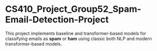 # CS410_Project_Group52_Spam-Email-Detection-Project
This project implements baseline and transformer-based models for classifying emails as **spam** or **ham** using classic both NLP and modern transformer-based models.
